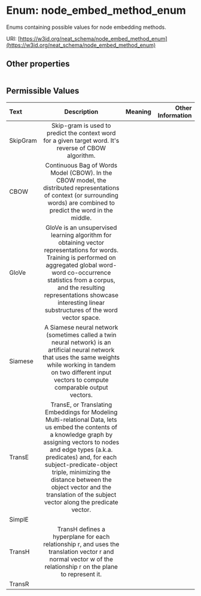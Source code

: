 
# Enum: node_embed_method_enum


Enums containing possible values for node embedding methods.

URI: [https://w3id.org/neat_schema/node_embed_method_enum](https://w3id.org/neat_schema/node_embed_method_enum)


## Other properties

|  |  |  |
| --- | --- | --- |

## Permissible Values

| Text | Description | Meaning | Other Information |
| :--- | :---: | :---: | ---: |
| SkipGram | Skip-gram is used to predict the context word for a given target word. It's reverse of CBOW algorithm. |  |  |
| CBOW | Continuous Bag of Words Model (CBOW). In the CBOW model, the distributed representations of context (or surrounding words) are combined to predict the word in the middle. |  |  |
| GloVe | GloVe is an unsupervised learning algorithm for obtaining vector representations for words. Training is performed on aggregated global word-word co-occurrence statistics from a corpus, and the resulting representations showcase interesting linear substructures of the word vector space. |  |  |
| Siamese | A Siamese neural network (sometimes called a twin neural network) is an artificial neural network that uses the same weights while working in tandem on two different input vectors to compute comparable output vectors. |  |  |
| TransE | TransE, or Translating Embeddings for Modeling Multi-relational Data, lets us embed the contents of a knowledge graph by assigning vectors to nodes and edge types (a.k.a. predicates) and, for each subject-predicate-object triple, minimizing the distance between the object vector and the translation of the subject vector along the predicate vector. |  |  |
| SimplE |  |  |  |
| TransH | TransH defines a hyperplane for each relationship r, and uses the translation vector r and normal vector w of the relationship r on the plane to represent it. |  |  |
| TransR |  |  |  |

